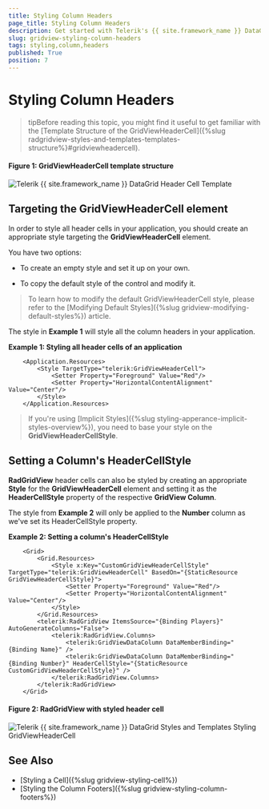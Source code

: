 ```yaml
---
title: Styling Column Headers
page_title: Styling Column Headers
description: Get started with Telerik's {{ site.framework_name }} DataGrid and learn how to create an appropriate style targeting the HeaderCell element.
slug: gridview-styling-column-headers
tags: styling,column,headers
published: True
position: 7
---
```


# Styling Column Headers

>tipBefore reading this topic, you might find it useful to get familiar with the [Template Structure of the GridViewHeaderCell]({%slug radgridview-styles-and-templates-templates-structure%}#gridviewheadercell).

#### __Figure 1: GridViewHeaderCell template structure__

![Telerik {{ site.framework_name }} DataGrid Header Cell Template](images/gridviewheadercell-template.png)

## Targeting the GridViewHeaderCell element

In order to style all header cells in your application, you should create an appropriate style targeting the __GridViewHeaderCell__ element.

You have two options:

* To create an empty style and set it up on your own.

* To copy the default style of the control and modify it.

>To learn how to modify the default GridViewHeaderCell style, please refer to the [Modifying Default Styles]({%slug gridview-modifying-default-styles%}) article.

The style in **Example 1** will style all the column headers in your application.

__Example 1: Styling all header cells of an application__

```XAML
	<Application.Resources>
		<Style TargetType="telerik:GridViewHeaderCell">
			<Setter Property="Foreground" Value="Red"/>
			<Setter Property="HorizontalContentAlignment" Value="Center"/>
		</Style>
	</Application.Resources>
```

>If you're using [Implicit Styles]({%slug styling-apperance-implicit-styles-overview%}), you need to base your style on the __GridViewHeaderCellStyle__.

## Setting a Column's HeaderCellStyle

__RadGridView__ header cells can also be styled by creating an appropriate __Style__ for the **GridViewHeaderCell** element and setting it as the __HeaderCellStyle__ property of the respective __GridView Column__. 

The style from **Example 2** will only be applied to the **Number** column as we've set its HeaderCellStyle property.

__Example 2: Setting a column's HeaderCellStyle__

```XAML
    <Grid>
        <Grid.Resources>
            <Style x:Key="CustomGridViewHeaderCellStyle" TargetType="telerik:GridViewHeaderCell" BasedOn="{StaticResource GridViewHeaderCellStyle}">
                <Setter Property="Foreground" Value="Red"/>
                <Setter Property="HorizontalContentAlignment" Value="Center"/>
            </Style>
        </Grid.Resources>
        <telerik:RadGridView ItemsSource="{Binding Players}" AutoGenerateColumns="False">
            <telerik:RadGridView.Columns>
                <telerik:GridViewDataColumn DataMemberBinding="{Binding Name}" />
                <telerik:GridViewDataColumn DataMemberBinding="{Binding Number}" HeaderCellStyle="{StaticResource CustomGridViewHeaderCellStyle}" />
            </telerik:RadGridView.Columns>
        </telerik:RadGridView>
    </Grid>
```

#### __Figure 2: RadGridView with styled header cell__

![Telerik {{ site.framework_name }} DataGrid Styles and Templates Styling GridViewHeaderCell](images/RadGridView_Styles_and_Templates_Styling_GridViewHeaderCell_03.png)

## See Also

* [Styling a Cell]({%slug gridview-styling-cell%})
* [Styling the Column Footers]({%slug gridview-styling-column-footers%})